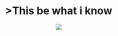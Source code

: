 <h1 style="text-align: center;">>This be what i know</h1>
<p align="center">
  <a href="https://skillicons.dev">
    <img src="https://skillicons.dev/icons?i=git,rust,python,tensorflow,cpp,bash,debian,discord,flask,github,ai,linux,md,replit,ubuntu,vercel,vscode,windows,bots,sklearn&perline=10" />
  </a>
</p>
